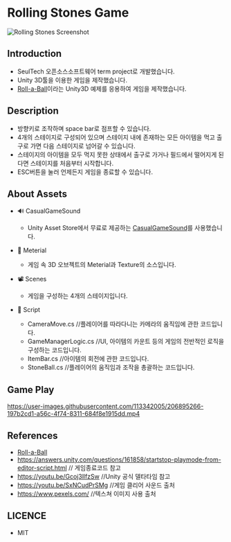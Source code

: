 # **Rolling Stones Game**
![Rolling Stones Screenshot](https://user-images.githubusercontent.com/113342005/206895222-23149c36-0cd7-4ce4-a167-a8ae32521f9f.png)


## Introduction
* SeulTech 오픈소스소프트웨어 term project로 개발했습니다.
* Unity 3D툴을 이용한 게임을 제작했습니다.
* [Roll-a-Ball](https://learn.unity.com/project/roll-a-ball-1)이라는 Unity3D 예제를 응용하여 게임을 제작했습니다.

## Description

* 방향키로 조작하며 space bar로 점프할 수 있습니다.
* 4개의 스테이지로 구성되어 있으며 스테이지 내에 존재하는 모든 아이템을 먹고 출구로 가면 다음 스테이지로 넘어갈 수 있습니다.
* 스테이지의 아이템을 모두 먹지 못한 상태에서 출구로 가거나 필드에서 떨어지게 된다면 스테이지를 처음부터 시작합니다.
* ESC버튼을 눌러 언제든지 게임을 종료할 수 있습니다.

## About Assets
  * :loud_sound: CasualGameSound
    * Unity Asset Store에서 무료로 제공하는 [CasualGameSound](https://assetstore.unity.com/packages/audio/sound-fx/free-casual-game-sfx-pack-54116)를 사용했습니다.
  
  * :microscope: Meterial
    * 게임 속 3D 오브젝트의 Meterial과 Texture의 소스입니다.
  
  * :film_projector: Scenes
    * 게임을 구성하는 4개의 스테이지입니다.
  
  * :page_facing_up: Script
    * CameraMove.cs //플레이어를 따라다니는 카메라의 움직임에 관한 코드입니다.
    * GameManagerLogic.cs //UI, 아이템의 카운트 등의 게임의 전반적인 로직을 구성하는 코드입니다. 
    * ItemBar.cs  //아이템의 회전에 관한 코드입니다.
    * StoneBall.cs  //플레이어의 움직임과 조작을 총괄하는 코드입니다.


## Game Play
https://user-images.githubusercontent.com/113342005/206895266-197b2cd1-a56c-4f74-8311-684f8e1915dd.mp4

## References
  * [Roll-a-Ball](https://learn.unity.com/project/roll-a-ball-1)
  * https://answers.unity.com/questions/161858/startstop-playmode-from-editor-script.html // 게임종료코드 참고
  * https://youtu.be/Gcoj3llfzSw //Unity 공식 델타타임 참고
  * https://youtu.be/SxNCudPrSMg //게임 클리어 사운드 출처
  * https://www.pexels.com/  //텍스쳐 이미지 사용 출처
## LICENCE
  * MIT
